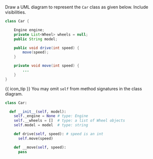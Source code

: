 <panel header="{{ icon_Q }} Draw Car class">

Draw a UML diagram to represent the `Car` class as given below. Include visibilities.

<div class="alt-java">

```java
class Car {

    Engine engine;
    private List<Wheel> wheels = null;
    public String model;

    public void drive(int speed) {
        move(speed);
    }

    private void move(int speed) {
        ...
    }
}
```
</div>
<div class="alt-python">

{{ icon_tip }} You may omit `self` from method signatures in the class diagram.

```python
class Car:

  def __init__(self, model):
    self._engine = None # type: Engine
    self.__wheels = []  # type: a list of Wheel objects
    self.model = model  # type: string

    def drive(self, speed): # speed is an int
      self.move(speed)

    def __move(self, speed):
      pass
```
</div>

</panel>
